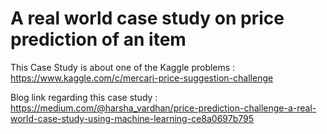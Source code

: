 # A real world case study on price prediction of an item
This Case Study is about one of the  Kaggle problems  :  https://www.kaggle.com/c/mercari-price-suggestion-challenge

 
Blog link regarding this case study : https://medium.com/@harsha_vardhan/price-prediction-challenge-a-real-world-case-study-using-machine-learning-ce8a0697b795
